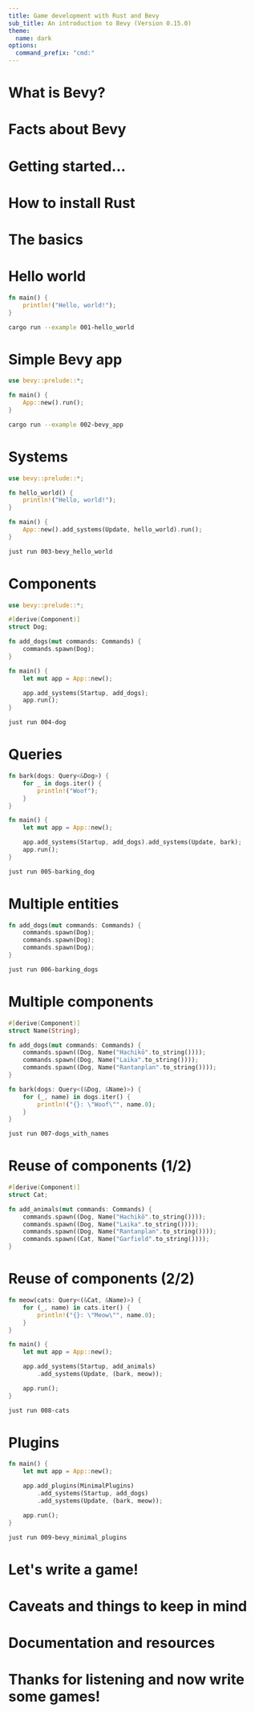 ```yaml
---
title: Game development with Rust and Bevy
sub_title: An introduction to Bevy (Version 0.15.0)
theme:
  name: dark
options:
  command_prefix: "cmd:"
---
```


What is Bevy?
=============

# Facts about Bevy

<!-- cmd:end_slide -->

Getting started...
==================

# How to install Rust

<!-- cmd:end_slide -->

<!-- cmd:jump_to_middle -->

The basics
==========

<!-- cmd:end_slide -->

Hello world
===========

<!-- include-code: examples/001-hello_world/main.rs§1 -->
```rust +line_numbers
fn main() {
    println!("Hello, world!");
}
```

```sh +exec
cargo run --example 001-hello_world
```

<!-- cmd:end_slide -->

Simple Bevy app
===============

<!-- include-code: examples/002-bevy_app/main.rs§1 -->
```rust +line_numbers {1|4|all}
use bevy::prelude::*;

fn main() {
    App::new().run();
}
```

```sh +exec
cargo run --example 002-bevy_app
```

<!-- cmd:end_slide -->

Systems
=======

<!-- include-code: examples/003-bevy_hello_world/main.rs§1 -->
```rust +line_numbers {3-5|8|all}
use bevy::prelude::*;

fn hello_world() {
    println!("Hello, world!");
}

fn main() {
    App::new().add_systems(Update, hello_world).run();
}
```

```sh +exec
just run 003-bevy_hello_world
```

<!-- cmd:end_slide -->

Components
==========

<!-- include-code: examples/004-dog/main.rs§1 -->
```rust +line_numbers {3,4|6|7|13|all}
use bevy::prelude::*;

#[derive(Component)]
struct Dog;

fn add_dogs(mut commands: Commands) {
    commands.spawn(Dog);
}

fn main() {
    let mut app = App::new();

    app.add_systems(Startup, add_dogs);
    app.run();
}
```

```sh +exec
just run 004-dog
```

<!-- cmd:end_slide -->

Queries
=======

<!-- include-code: examples/005-barking_dog/main.rs§1 -->
```rust +line_numbers {1|2-4|10|all}
fn bark(dogs: Query<&Dog>) {
    for _ in dogs.iter() {
        println!("Woof");
    }
}

fn main() {
    let mut app = App::new();

    app.add_systems(Startup, add_dogs).add_systems(Update, bark);
    app.run();
}
```

```sh +exec
just run 005-barking_dog
```

<!-- cmd:end_slide -->

Multiple entities
=================

<!-- include-code: examples/006-barking_dogs/main.rs§1 -->
```rust +line_numbers
fn add_dogs(mut commands: Commands) {
    commands.spawn(Dog);
    commands.spawn(Dog);
    commands.spawn(Dog);
}
```

```sh +exec
just run 006-barking_dogs
```

<!-- cmd:end_slide -->

Multiple components
===================

<!-- include-code: examples/007-dogs_with_names/main.rs§1 -->
```rust +line_numbers {1,2|5-7|10|11|12|all}
#[derive(Component)]
struct Name(String);

fn add_dogs(mut commands: Commands) {
    commands.spawn((Dog, Name("Hachikō".to_string())));
    commands.spawn((Dog, Name("Laika".to_string())));
    commands.spawn((Dog, Name("Rantanplan".to_string())));
}

fn bark(dogs: Query<(&Dog, &Name)>) {
    for (_, name) in dogs.iter() {
        println!("{}: \"Woof\"", name.0);
    }
}
```

```sh +exec
just run 007-dogs_with_names
```

<!-- cmd:end_slide -->

Reuse of components (1/2)
=========================

<!-- include-code: examples/008-cats/main.rs§1 -->
```rust +line_numbers {1,2|8|all}
#[derive(Component)]
struct Cat;

fn add_animals(mut commands: Commands) {
    commands.spawn((Dog, Name("Hachikō".to_string())));
    commands.spawn((Dog, Name("Laika".to_string())));
    commands.spawn((Dog, Name("Rantanplan".to_string())));
    commands.spawn((Cat, Name("Garfield".to_string())));
}
```

<!-- cmd:end_slide -->

Reuse of components (2/2)
=========================

<!-- include-code: examples/008-cats/main.rs§2 -->
```rust +line_numbers {1-5|11|all}
fn meow(cats: Query<(&Cat, &Name)>) {
    for (_, name) in cats.iter() {
        println!("{}: \"Meow\"", name.0);
    }
}

fn main() {
    let mut app = App::new();

    app.add_systems(Startup, add_animals)
        .add_systems(Update, (bark, meow));

    app.run();
}
```

```sh +exec
just run 008-cats
```

<!-- cmd:end_slide -->

Plugins
=======

<!-- include-code: examples/009-bevy_minimal_plugins/main.rs§1 -->
```rust +line_numbers {4|all}
fn main() {
    let mut app = App::new();

    app.add_plugins(MinimalPlugins)
        .add_systems(Startup, add_dogs)
        .add_systems(Update, (bark, meow));

    app.run();
}
```

```sh +exec
just run 009-bevy_minimal_plugins
```

<!-- cmd:end_slide -->

<!-- cmd:jump_to_middle -->

Let's write a game!
===================

<!-- cmd:end_slide -->

Caveats and things to keep in mind
==================================

<!-- cmd:end_slide -->

Documentation and resources
===========================

<!-- cmd:end_slide -->

<!-- cmd:jump_to_middle -->

Thanks for listening and now write some games!
==============================================
